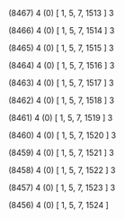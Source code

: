(8467) 4 (0) [ 1, 5, 7, 1513 ] 3 


(8466) 4 (0) [ 1, 5, 7, 1514 ] 3 


(8465) 4 (0) [ 1, 5, 7, 1515 ] 3 


(8464) 4 (0) [ 1, 5, 7, 1516 ] 3 


(8463) 4 (0) [ 1, 5, 7, 1517 ] 3 


(8462) 4 (0) [ 1, 5, 7, 1518 ] 3 


(8461) 4 (0) [ 1, 5, 7, 1519 ] 3 


(8460) 4 (0) [ 1, 5, 7, 1520 ] 3 


(8459) 4 (0) [ 1, 5, 7, 1521 ] 3 


(8458) 4 (0) [ 1, 5, 7, 1522 ] 3 


(8457) 4 (0) [ 1, 5, 7, 1523 ] 3 


(8456) 4 (0) [ 1, 5, 7, 1524 ]  

